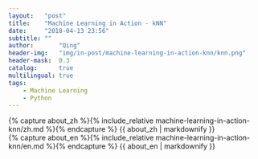 ```yaml
---
layout:   "post"
title:    "Machine Learning in Action - kNN"
date:     "2018-04-13 23:56"
subtitle: ""
author:       "Qing"
header-img:   "img/in-post/machine-learning-in-action-knn/knn.png"
header-mask:  0.3
catalog:      true
multilingual: true
tags:
    - Machine Learning
    - Python
---
```

<!-- Chinese Version -->
<div class="zh post-container">
    {% capture about_zh %}{% include_relative machine-learning-in-action-knn/zh.md %}{% endcapture %}
    {{ about_zh | markdownify }}
</div>

<!-- English Version -->
<div class="en post-container">
    {% capture about_en %}{% include_relative machine-learning-in-action-knn/en.md %}{% endcapture %}
    {{ about_en | markdownify }}
</div>
